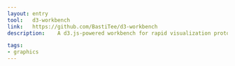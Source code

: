 ```yaml
---
layout: entry
tool:	d3-workbench
link:	https://github.com/BastiTee/d3-workbench
description:	A d3.js-powered workbench for rapid visualization prototyping

tags:
- graphics
---
```

